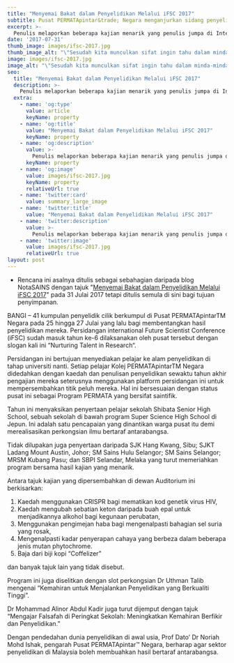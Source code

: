 ```yaml
---
title: "Menyemai Bakat dalam Penyelidikan Melalui iFSC 2017"
subtitle: Pusat PERMATApintar&trade; Negara menganjurkan sidang penyelidikan setiap tahun.
excerpt: >-
  Penulis melaporkan beberapa kajian menarik yang penulis jumpa di International Future Scientist Conference 2017 yang dianjurkan oleh Pusat PERMATApintar Negara.
date: '2017-07-31'
thumb_image: images/ifsc-2017.jpg
thumb_image_alt: "\"Sesudah kita munculkan sifat ingin tahu dalam minda-minda muda, pembelajaran seterusnya adalah tanggungjawab mereka sendiri.\" - Dianna Cowern"
image: images/ifsc-2017.jpg
image_alt: "\"Sesudah kita munculkan sifat ingin tahu dalam minda-minda muda, pembelajaran seterusnya adalah tanggungjawab mereka sendiri.\" - Dianna Cowern"
seo:
  title: "Menyemai Bakat dalam Penyelidikan Melalui iFSC 2017"
  description: >-
    Penulis melaporkan beberapa kajian menarik yang penulis jumpa di International Future Scientist Conference 2017 yang dianjurkan oleh Pusat PERMATApintar Negara. 
  extra:
    - name: 'og:type'
      value: article
      keyName: property
    - name: 'og:title'
      value: "Menyemai Bakat dalam Penyelidikan Melalui iFSC 2017"
      keyName: property
    - name: 'og:description'
      value: >-
        Penulis melaporkan beberapa kajian menarik yang penulis jumpa di International Future Scientist Conference 2017 yang dianjurkan oleh Pusat PERMATApintar Negara. 
      keyName: property
    - name: 'og:image'
      value: images/ifsc-2017.jpg
      keyName: property
      relativeUrl: true
    - name: 'twitter:card'
      value: summary_large_image
    - name: 'twitter:title'
      value: "Menyemai Bakat dalam Penyelidikan Melalui iFSC 2017"
    - name: 'twitter:description'
      value: >-
        Penulis melaporkan beberapa kajian menarik yang penulis jumpa di International Future Scientist Conference 2017 yang dianjurkan oleh Pusat PERMATApintar Negara. 
    - name: 'twitter:image'
      value: images/ifsc-2017.jpg
      relativeUrl: true
layout: post
---
```


<aside class="changelog">

- Rencana ini asalnya ditulis sebagai sebahagian daripada blog NotaSAINS dengan tajuk "[Menyemai Bakat dalam Penyelidikan Melalui iFSC 2017](https://notasains.wordpress.com/2017/07/31/ifsc-2017/)" pada 31 Julai 2017 tetapi ditulis semula di sini bagi tujuan penyimpanan.

</aside>

BANGI – 41 kumpulan penyelidik cilik berkumpul di Pusat PERMATApintarTM Negara pada 25 hingga 27 Julai yang lalu bagi membentangkan hasil penyelidikan mereka. Persidangan international Future Scientist Conference (iFSC) sudah masuk tahun ke-6 dilaksanakan oleh pusat tersebut dengan slogan kali ini “Nurturing Talent in Research“.

Persidangan ini bertujuan menyediakan pelajar ke alam penyelidikan di tahap universiti nanti. Setiap pelajar Kolej PERMATApintarTM Negara didedahkan dengan kaedah dan penulisan penyelidikan sewaktu tahun akhir pengajian mereka seterusnya menggunakan platform persidangan ini untuk mempersembahkan titik peluh mereka. Hal ini bersesuaian dengan status pusat ini sebagai Program PERMATA yang bersifat saintifik.

Tahun ini menyaksikan penyertaan pelajar sekolah Shibata Senior High School, sebuah sekolah di bawah program Super Science High School di Jepun. Ini adalah satu pencapaian yang dinantikan warga pusat itu demi merealisasikan perkongsian ilmu bertaraf antarabangsa.

Tidak dilupakan juga penyertaan daripada SJK Hang Kwang, Sibu; SJKT Ladang Mount Austin, Johor; SM Sains Hulu Selangor; SM Sains Selangor; MRSM Kubang Pasu; dan SBPI Selandar, Melaka yang turut memeriahkan program bersama hasil kajian yang menarik.

Antara tajuk kajian yang dipersembahkan di dewan Auditorium ini berkisarkan:
1. Kaedah menggunakan CRISPR bagi mematikan kod genetik virus HIV,
2. Kaedah mengubah sebatian keton daripada buah epal untuk menjadikannya alkohol bagi kegunaan perubatan,
3. Menggunakan pengimejan haba bagi mengenalpasti bahagian sel suria yang rosak,
4. Mengenalpasti kadar penyerapan cahaya yang berbeza dalam beberapa jenis mutan phytochrome.
5. Baja dari biji kopi “Coffelizer”

dan banyak tajuk lain yang tidak disebut.

Program ini juga diselitkan dengan slot perkongsian Dr Uthman Talib mengenai “Kemahiran untuk Menjalankan Penyelidikan yang Berkualiti Tinggi”.

Dr Mohammad Alinor Abdul Kadir juga turut dijemput dengan tajuk “Mengajar Falsafah di Peringkat Sekolah: Meningkatkan Kemahiran Berfikir dan Penyelidikan.”

Dengan pendedahan dunia penyelidikan di awal usia, Prof Dato’ Dr Noriah Mohd Ishak, pengarah Pusat PERMATApintar&trade; Negara, berharap agar sektor penyelidikan di Malaysia boleh membuahkan hasil bertaraf antarabangsa.